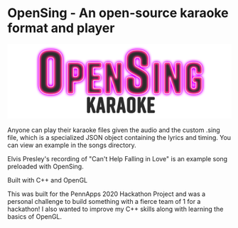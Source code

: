 # OpenSing - An open-source karaoke format and player

![Open Sing Logo](https://github.com/brandonwisnicki/OpenSing/blob/master/original.png?raw=true)

Anyone can play their karaoke files given the audio and the custom .sing file, which is a specialized JSON object containing the lyrics and timing. You can view an example in the songs directory.

Elvis Presley's recording of "Can't Help Falling in Love" is an example song preloaded with OpenSing.

Built with C++ and OpenGL

This was built for the PennApps 2020 Hackathon Project and was a personal challenge to build something with a fierce team of 1 for a hackathon! I also wanted to improve my C++ skills along with learning the basics of OpenGL.
